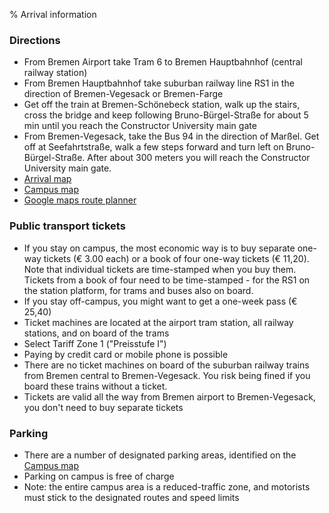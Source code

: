 % Arrival information


### Directions

* From Bremen Airport take Tram 6 to Bremen Hauptbahnhof (central railway station)
* From Bremen Hauptbahnhof take suburban railway line RS1 in the direction of Bremen-Vegesack or Bremen-Farge
* Get off the train at Bremen-Schönebeck station, walk up the stairs, cross the bridge and keep following Bruno-Bürgel-Straße for about 5 min until you reach the Constructor University main gate
* From Bremen-Vegesack, take the Bus 94 in the direction of Marßel. Get off at Seefahrtstraße, walk a few steps forward and turn left on Bruno-Bürgel-Straße. After about 300 meters you will reach the Constructor University main gate.
* [Arrival map](https://constructor.university/sites/default/files/2023-08/CUB_directions.pdf)
* [Campus map](https://constructor.university/sites/default/files/2023-04/CU_Campus_Map_EN_2022_02.pdf)
* [Google maps route planner](https://www.google.de/maps/dir//Constructor+University,+Campus+Ring+1,+28759+Bremen/@53.1670277,8.4868288,11z/data=!4m8!4m7!1m0!1m5!1m1!1s0x47b12ca1e7c06c65:0x903fa1786c3fd4e9!2m2!1d8.6516237!2d53.1670277?hl=en&entry=ttu)

### Public transport tickets

* If you stay on campus, the most economic way is to buy separate one-way tickets (€ 3.00 each) or a book of four one-way tickets (€ 11,20).  Note that individual tickets are time-stamped when you buy them.  Tickets from a book of four need to be time-stamped - for the RS1 on the station platform, for trams and buses also on board.
* If you stay off-campus, you might want to get a one-week pass (€ 25,40)
* Ticket machines are located at the airport tram station, all railway stations, and on board of the trams
* Select Tariff Zone 1 ("Preisstufe I")
* Paying by credit card or mobile phone is possible
* There are no ticket machines on board of the suburban railway trains from Bremen central to Bremen-Vegesack.  You risk being fined if you board these trains without a ticket.
* Tickets are valid all the way from Bremen airport to Bremen-Vegesack, you don't need to buy separate tickets



### Parking

* There are a number of designated parking areas, identified on the [Campus map](https://constructor.university/sites/default/files/2023-04/CU_Campus_Map_EN_2022_02.pdf)
* Parking on campus is free of charge
* Note: the entire campus area is a reduced-traffic zone, and motorists must stick to the designated routes and speed limits




